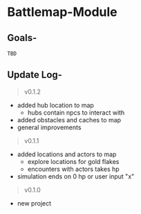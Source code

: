 # Battlemap-Module

## Goals-
    TBD

## Update Log-

>v0.1.2
- added hub location to map
  - hubs contain npcs to interact with
- added obstacles and caches to map
- general improvements

>v0.1.1
- added locations and actors to map
  - explore locations for gold flakes
  - encounters with actors takes hp
- simulation ends on 0 hp or user input "x"

>v0.1.0
- new project